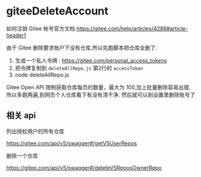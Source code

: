 ﻿# giteeDeleteAccount

如何注销 Gitee 帐号官方文档 https://gitee.com/help/articles/4286#article-header1

由于 Gitee 删除要求账户下没有仓库,所以先跑脚本把仓库全删了.

1. 生成一个私人令牌 : https://gitee.com/personal_access_tokens
2. 把令牌复制到 `deleteAllRepo.js` 第2行的 `accessToken`
3. node deleteAllRepo.js

Gitee Open API 限制获取仓库每页的数量，最大为 100,加上批量删除容易出错, 所以多跑两遍,到网页个人仓库看下有没有清干净. 然后就可以到设置里删除账号了

## 相关 api

列出授权用户的所有仓库

https://gitee.com/api/v5/swagger#/getV5UserRepos


删除一个仓库

https://gitee.com/api/v5/swagger#/deleteV5ReposOwnerRepo

